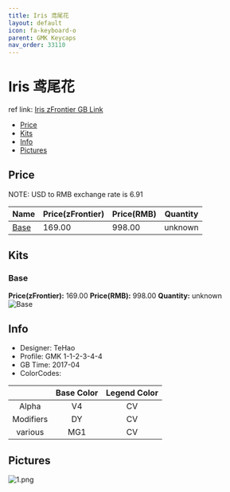 ```yaml
---
title: Iris 鸢尾花
layout: default
icon: fa-keyboard-o
parent: GMK Keycaps
nav_order: 33110
---
```


# Iris 鸢尾花

ref link: [Iris zFrontier GB Link](https://en.zfrontier.com/products/gmk-iris)

* [Price](#price)
* [Kits](#kits)
* [Info](#info)
* [Pictures](#pictures)


## Price  
NOTE: USD to RMB exchange rate is 6.91

| Name          | Price(zFrontier)    |  Price(RMB) | Quantity |
| ------------- | ------------ |  ---------- | -------- |
|[Base](#base)|169.00|998.00|unknown|


## Kits
### Base
**Price(zFrontier):** 169.00    **Price(RMB):** 998.00    **Quantity:** unknown  
<img src="{{ 'assets/images/gmk-keycaps/iris/kits_pics/base.jpg' | relative_url }}" alt="Base" class="image featured">


## Info
* Designer: TeHao
* Profile: GMK 1-1-2-3-4-4
* GB Time: 2017-04
* ColorCodes:  

| |Base Color     | Legend Color
| :-------------: | :-------------: | :------------:
|Alpha|V4|CV
|Modifiers|DY|CV
|various|MG1|CV


## Pictures
<img src="{{ 'assets/images/gmk-keycaps/iris/rendering_pics/1.png' | relative_url }}" alt="1.png" class="image featured">

